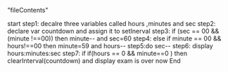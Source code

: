 "fileContents"

start
step1: decalre three variables called hours ,minutes and sec
step2: declare var countdown and assign it to setInerval
step3: if (sec == 00 && (minute !==00)) then minute-- and sec=60 
step4: else if minute == 00 && hours!==00 then minute=59 and hours--
step5:do sec--
step6: display hours:minutes:sec
step7: if  if(hours == 0 && minute==0 ) then   clearInterval(countdown) and display exam is over now
End